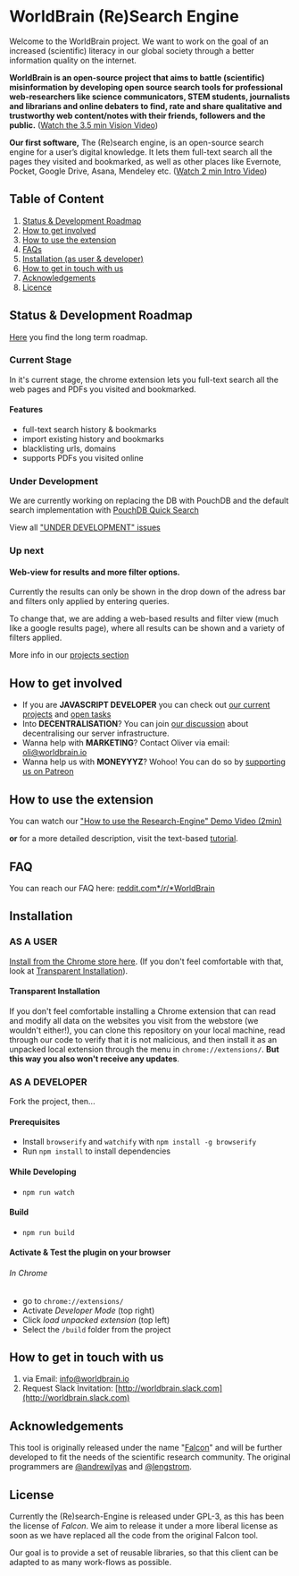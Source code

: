 # WorldBrain (Re)Search Engine

Welcome to the WorldBrain project. We want to work on the goal of an increased (scientific) literacy in our global society through a better information quality on the internet.

**WorldBrain is an open-source project that aims to battle (scientific) misinformation by developing open source search tools for professional web-researchers like science communicators, STEM students, journalists and librarians and online debaters to find, rate and share qualitative and trustworthy web content/notes with their friends, followers and the public.** ([Watch the 3.5 min Vision Video](http://worldbrain.io/vision))

**Our first software,** The (Re)search engine, is an open-source search engine for a user’s digital knowledge. It lets them full-text search all the pages they visited and bookmarked, as well as other places like Evernote, Pocket, Google Drive, Asana, Mendeley etc. ([Watch 2 min Intro Video](worldbrain.io/intro))

## Table of Content

 1. [Status & Development Roadmap](https://github.com/WorldBrain/Research-Engine/blob/master/README.md#status-development-roadmap)
 2. [How to get involved](https://github.com/WorldBrain/Research-Engine/blob/master/README.md#how-to-get-involved)
 2. [How to use the extension](https://github.com/WorldBrain/Research-Engine/blob/master/README.md#how-to-use-the-extension)
 1. [FAQs](https://github.com/WorldBrain/Research-Engine/blob/master/README.md#faq)
 3. [Installation (as user & developer)](https://github.com/WorldBrain/Research-Engine/blob/master/README.md#installation)
 7. [How to get in touch with us](https://github.com/WorldBrain/Research-Engine/blob/master/README.md#how-to-get-in-touch-with-us)
 4. [Acknowledgements](https://github.com/WorldBrain/Research-Engine/blob/master/README.md#acknowledgements)
 8. [Licence](https://github.com/WorldBrain/Research-Engine/blob/master/README.md#license)


## Status & Development Roadmap

[Here](https://github.com/WorldBrain/START-HERE/blob/master/ROADMAPS.md) you find the long term roadmap. 

### Current Stage

In it's current stage, the chrome extension lets you full-text search all the web pages and PDFs you visited and bookmarked.

#### Features

 - full-text search history & bookmarks
 - import existing history and bookmarks
 - blacklisting urls, domains 
 - supports PDFs you visited online

### Under Development
We are currently working on replacing the DB with PouchDB and the default search implementation with [PouchDB Quick Search](https://github.com/nolanlawson/pouchdb-quick-search/) 

View all ["UNDER DEVELOPMENT" issues](https://github.com/WorldBrain/Research-Engine/issues?q=is%3Aissue+is%3Aopen+label%3A%22UNDER+DEVELOPMENT%22)

### Up next
#### Web-view for results and more filter options.
Currently the results can only be shown in the drop down of the adress bar and filters only applied by entering queries.

To change that, we are adding a web-based results and filter view (much like a google results page), where all results can be shown and a variety of filters applied. 

More info in our [projects section](https://github.com/WorldBrain/Research-Engine/projects)

## How to get involved

 - If you are **JAVASCRIPT DEVELOPER** you can check out [our current projects](https://github.com/WorldBrain/Research-Engine/projects) and [open tasks](https://github.com/WorldBrain/Research-Engine/issues?q=is%3Aissue+is%3Aopen+label%3A%22help+wanted%22)
 - Into **DECENTRALISATION**? You can join [our discussion](https://github.com/WorldBrain/Research-Engine/issues/43) about decentralising our server infrastructure.
 - Wanna help with **MARKETING**? Contact Oliver via email: oli@worldbrain.io
 - Wanna help us with **MONEYYYZ**? Wohoo! You can do so by [supporting us on Patreon](http://patreon.com/WorldBrain) 

## How to use the extension

You can watch our ["How to use the Research-Engine" Demo Video (2min)](http://worldbrain.io/tutorial)

**or** for a more detailed description, visit the text-based [tutorial](https://github.com/WorldBrain/Research-Engine/blob/master/TUTORIAL.md).

## FAQ
You can reach our FAQ here: [reddit.com*/*r*/*WorldBrain](http://reddit.com/r/WorldBrain/)

## Installation

### AS A USER
[Install from the Chrome store here](https://chrome.google.com/webstore/detail/worldbrain-the-research-e/abkfbakhjpmblaafnpgjppbmioombali/related). (If you don't feel comfortable with that, look at [Transparent Installation](#transparent-installation)).
#### Transparent Installation
If you don't feel comfortable installing a Chrome extension that can read and modify all data on the websites you visit from the webstore (we wouldn't either!), you can clone this repository on your local machine, read through our code to verify that it is not malicious, and then install it as an unpacked local extension through the menu in `chrome://extensions/`. **But this way you also won't receive any updates**.

### AS A DEVELOPER

Fork the project, then...

#### Prerequisites
- Install ```browserify``` and ```watchify``` with ```npm install -g browserify```
- Run ```npm install``` to install dependencies

#### While Developing
- ```npm run watch```

#### Build
- ```npm run build```

#### Activate & Test the plugin on your browser

###### In Chrome
- go to ```chrome://extensions/```
- Activate *Developer Mode* (top right)
- Click *load unpacked extension* (top left)
- Select the ```/build``` folder from the project

## How to get in touch with us

 1. via Email: [info@worldbrain.io](mailto:info@worldbrain.io)
 2. Request Slack Invitation: [http://worldbrain.slack.com](http://worldbrain.slack.com)


## Acknowledgements

This tool is originally released under the name "[Falcon](https://github.com/lengstrom/falcon)" and will be further developed to fit the needs of the scientific research community.  The original programmers are [@andrewilyas](https://github.com/andrewilyas) and [@lengstrom](https://github.com/lengstrom).


## License

Currently the (Re)search-Engine is released under GPL-3, as this has been the license of *Falcon*. 
We aim to release it under a more liberal license as soon as we have replaced all the code from the original Falcon tool. 

Our goal is to provide a set of reusable libraries, so that this client can be adapted to as many work-flows as possible. 
